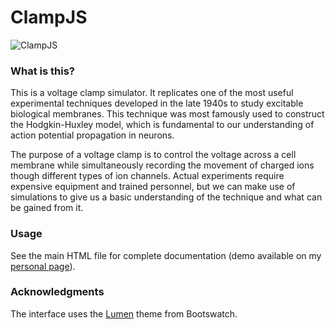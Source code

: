 # ClampJS
![ClampJS](http://abmicyau.github.io/vclamp/img/demo.png)
### What is this?

This is a voltage clamp simulator. It replicates one of the most useful experimental techniques developed in the late 1940s to study excitable biological membranes. This technique was most famously used to construct the Hodgkin-Huxley model, which is fundamental to our understanding of action potential propagation in neurons. 

The purpose of a voltage clamp is to control the voltage across a cell membrane while simultaneously recording the movement of charged ions though different types of ion channels. Actual experiments require expensive equipment and trained personnel, but we can make use of simulations to give us a basic understanding of the technique and what can be gained from it. 

### Usage

See the main HTML file for complete documentation (demo available on my [personal page](http://abmicyau.github.io/vclamp/)).

### Acknowledgments

The interface uses the [Lumen](https://bootswatch.com/lumen/) theme from Bootswatch.
